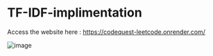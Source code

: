 # TF-IDF-implimentation
Access the website here : https://codequest-leetcode.onrender.com/

![image](https://github.com/ari693/leetcode-proj/assets/95582723/0c6faf70-bd64-43ec-8d3a-73747a57f4b6)
